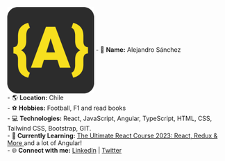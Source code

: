<img src="https://github.com/alejandroszg/profile/blob/main/img/logo.png" align="center" width="200px"/>
-  👋 <b>Name:</b> Alejandro Sánchez
<br>
-  🌎 <b>Location:</b> Chile
<br>
-  ⚽ <b>Hobbies:</b> Football, F1 and read books
<br>
-  💻 <b>Technologies:</b> React, JavaScript, Angular, TypeScript, HTML, CSS, Tailwind CSS, Bootstrap, GIT.
<br>
-  🧠 <b>Currently Learning:</b> <a href="https://www.udemy.com/course/the-ultimate-react-course/">The Ultimate React Course 2023: React, Redux & More
</a> and a lot of Angular!
<br>
-  🌐 <b>Connect with me:</b> <a href="https://www.linkedin.com/in/alejandrosanchezgarcia/" target="_blank">LinkedIn</a> | <a href="https://twitter.com/Alejandroszg" target="_blank">Twitter</a>
